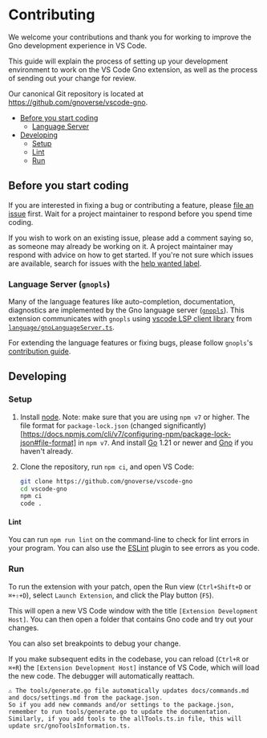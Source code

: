 # Contributing

We welcome your contributions and thank you for working to improve the Gno development experience in VS Code.

This guide will explain the process of setting up your development environment to work on the VS Code Gno extension, as well as the process of sending out your change for review.

Our canonical Git repository is located at https://github.com/gnoverse/vscode-gno.

* [Before you start coding](#before-you-start-coding)
	* [Language Server](#language-server-gnopls)
* [Developing](#developing)
  * [Setup](#setup)
  * [Lint](#lint)
  * [Run](#run)

## Before you start coding

If you are interested in fixing a bug or contributing a feature, please [file an issue](https://github.com/gnoverse/vscode-gno/issues/new/choose) first. Wait for a project maintainer to respond before you spend time coding.

If you wish to work on an existing issue, please add a comment saying so, as someone may already be working on it. A project maintainer may respond with advice on how to get started. If you're not sure which issues are available, search for issues with the [help wanted label](https://github.com/gnoverse/vscode-gno/labels/HelpWanted).

### Language Server (`gnopls`)

Many of the language features like auto-completion, documentation, diagnostics are implemented
by the Gno language server ([`gnopls`](https://github.com/gnoverse/gnopls)).
This extension communicates with `gnopls` using [vscode LSP client library](https://github.com/microsoft/vscode-languageserver-node) from [`language/gnoLanguageServer.ts`](https://github.com/gnoverse/vscode-gno/tree/main/src/language).

For extending the language features or fixing bugs, please follow `gnopls`'s
[contribution guide](https://github.com/gnoverse/gnopls/tree/main/doc/contributing.md).

## Developing

### Setup

1) Install [node](https://nodejs.org/en/). Note: make sure that you are using `npm v7` or higher. The file format for `package-lock.json` (changed significantly)[https://docs.npmjs.com/cli/v7/configuring-npm/package-lock-json#file-format] in `npm v7`.
And install [Go](https://go.dev/) 1.21 or newer and [Gno](https://docs.gno.land/getting-started/local-setup/installation) if you haven't already.

2) Clone the repository, run `npm ci`, and open VS Code:

    ```bash
    git clone https://github.com/gnoverse/vscode-gno
    cd vscode-gno
    npm ci
    code .
    ```

#### Lint

You can run `npm run lint` on the command-line to check for lint errors in your program. You can also use the [ESLint](https://marketplace.visualstudio.com/items?itemName=dbaeumer.vscode-eslint) plugin to see errors as you code.

### Run

To run the extension with your patch, open the Run view (`Ctrl+Shift+D` or `⌘+⇧+D`), select `Launch Extension`, and click the Play button (`F5`).

This will open a new VS Code window with the title `[Extension Development Host]`. You can then open a folder that contains Gno code and try out your changes.

You can also set breakpoints to debug your change.

If you make subsequent edits in the codebase, you can reload (`Ctrl+R` or `⌘+R`) the `[Extension Development Host]` instance of VS Code, which will load the new code. The debugger will automatically reattach.

```
⚠️ The tools/generate.go file automatically updates docs/commands.md and docs/settings.md from the package.json.
So if you add new commands and/or settings to the package.json, remember to run tools/generate.go to update the documentation.
Similarly, if you add tools to the allTools.ts.in file, this will update src/gnoToolsInformation.ts.
```
